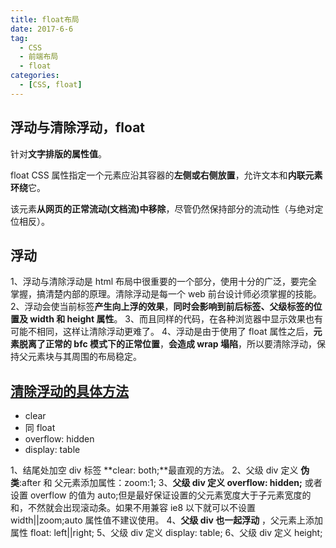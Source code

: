 ```yaml
---
title: float布局
date: 2017-6-6
tag:
  - CSS
  - 前端布局
  - float
categories:
  - [CSS, float]
---
```


## 浮动与清除浮动，float

针对**文字排版的属性值**。

float CSS 属性指定一个元素应沿其容器的**左侧或右侧放置**，允许文本和**内联元素环绕**它。

该元素**从网页的正常流动(文档流)中移除**，尽管仍然保持部分的流动性（与绝对定位相反）。

## 浮动

1、浮动与清除浮动是 html 布局中很重要的一个部分，使用十分的广泛，要完全掌握，搞清楚内部的原理。清除浮动是每一个 web 前台设计师必须掌握的技能。
2、浮动会使当前标签**产生向上浮的效果**，**同时会影响到前后标签、父级标签的位置及 width 和 height 属性**。
3、而且同样的代码，在各种浏览器中显示效果也有可能不相同，这样让清除浮动更难了。
4、浮动是由于使用了 float 属性之后，**元素脱离了正常的 bfc 模式下的正常位置**，**会造成 wrap 塌陷**，所以要清除浮动，保持父元素块与其周围的布局稳定。

## [清除浮动的具体方法](https://www.cnblogs.com/changyangzhe/p/5716066.html)

- clear
- 同 float
- overflow: hidden
- display: table

1、结尾处加空 div 标签 **clear: both;**最直观的方法。
2、父级 div 定义 **伪类**:after 和 父元素添加属性：zoom:1;
3、**父级 div 定义 overflow: hidden;** 或者设置 overflow 的值为 auto;但是最好保证设置的父元素宽度大于子元素宽度的和，不然就会出现滚动条。如果不用兼容 ie8 以下就可以不设置 width||zoom;auto 属性值不建议使用。
4、**父级 div 也一起浮动** ，父元素上添加属性 float: left||right;
5、父级 div 定义 display: table;
6、父级 div 定义 height;

